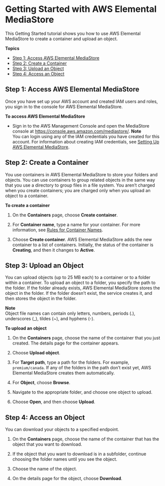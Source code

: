 # Getting Started with AWS Elemental MediaStore<a name="getting-started"></a>

This Getting Started tutorial shows you how to use AWS Elemental MediaStore to create a container and upload an object\.

**Topics**
+ [Step 1: Access AWS Elemental MediaStore](#gs-console-access)
+ [Step 2: Create a Container](#gs-containers-create)
+ [Step 3: Upload an Object](#gs-objects-upload)
+ [Step 4: Access an Object](#gs-objects-access)

## Step 1: Access AWS Elemental MediaStore<a name="gs-console-access"></a>

Once you have set up your AWS account and created IAM users and roles, you sign in to the console for AWS Elemental MediaStore\.

**To access AWS Elemental MediaStore**
+ Sign in to the AWS Management Console and open the MediaStore console at [https://console\.aws\.amazon\.com/mediastore/](https://console.aws.amazon.com/mediastore/)\.
**Note**  
You can login using any of the IAM credentials you have created for this account\. For information about creating IAM credentials, see [Setting Up AWS Elemental MediaStore](setting-up.md)\.

## Step 2: Create a Container<a name="gs-containers-create"></a>

You use containers in AWS Elemental MediaStore to store your folders and objects\. You can use containers to group related objects in the same way that you use a directory to group files in a file system\. You aren’t charged when you create containers; you are charged only when you upload an object to a container\. 

**To create a container**

1. On the **Containers** page, choose **Create container**\.

1. For **Container name**, type a name for your container\. For more information, see [Rules for Container Names](containers-rules-for-names.md)\. 

1. Choose **Create container**\. AWS Elemental MediaStore adds the new container to a list of containers\. Initially, the status of the container is **Creating**, and then it changes to **Active**\.

## Step 3: Upload an Object<a name="gs-objects-upload"></a>

You can upload objects \(up to 25 MB each\) to a container or to a folder within a container\. To upload an object to a folder, you specify the path to the folder\. If the folder already exists, AWS Elemental MediaStore stores the object in the folder\. If the folder doesn’t exist, the service creates it, and then stores the object in the folder\. 

**Note**  
Object file names can contain only letters, numbers, periods \(\.\), underscores \(\_\), tildes \(\~\), and hyphens \(\-\)\.

**To upload an object**

1. On the **Containers** page, choose the name of the container that you just created\. The details page for the container appears\.

1. Choose **Upload object**\.

1. For **Target path**, type a path for the folders\. For example, `premium/canada`\. If any of the folders in the path don’t exist yet, AWS Elemental MediaStore creates them automatically\.

1. For **Object**, choose **Browse**\.

1. Navigate to the appropriate folder, and choose one object to upload\.

1. Choose **Open**, and then choose **Upload**\.

## Step 4: Access an Object<a name="gs-objects-access"></a>

You can download your objects to a specified endpoint\.

1. On the **Containers** page, choose the name of the container that has the object that you want to download\.

1. If the object that you want to download is in a subfolder, continue choosing the folder names until you see the object\.

1. Choose the name of the object\.

1. On the details page for the object, choose **Download**\.